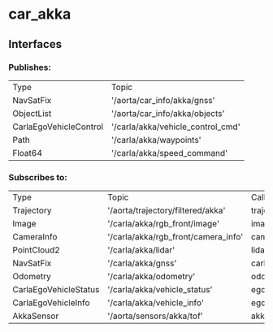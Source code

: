 # car_akka
## Interfaces
### Publishes:
<table>
    <tr>
        <td>Type</td>
        <td>Topic</td>
    </tr>
    <tr>
        <td>NavSatFix</td>
        <td>'/aorta/car_info/akka/gnss'</td>
    </tr>
    <tr>
        <td>ObjectList</td>
        <td>'/aorta/car_info/akka/objects'</td>
    </tr>
    <tr>
        <td>CarlaEgoVehicleControl</td>
        <td>'/carla/akka/vehicle_control_cmd'</td>
    </tr>
    <tr>
        <td>Path</td>
        <td>'/carla/akka/waypoints'</td>
    </tr>
    <tr>
        <td>Float64</td>
        <td>'/carla/akka/speed_command'</td>
    </tr>
</table>

### Subscribes to:
<table>
    <tr>
        <td>Type</td>
        <td>Topic</td>
        <td>Callback</td>
    </tr>
    <tr>
        <td>Trajectory</td>
        <td>'/aorta/trajectory/filtered/akka'</td>
        <td>trajectory_callback</td>
    </tr>
    <tr>
        <td>Image</td>
        <td>'/carla/akka/rgb_front/image'</td>
        <td>image_callback</td>
    </tr>
    <tr>
        <td>CameraInfo</td>
        <td>'/carla/akka/rgb_front/camera_info'</td>
        <td>camera_info_callback</td>
    </tr>
    <tr>
        <td>PointCloud2</td>
        <td>'/carla/akka/lidar'</td>
        <td>lidar_callback</td>
    </tr>
    <tr>
        <td>NavSatFix</td>
        <td>'/carla/akka/gnss'</td>
        <td>carla_gnss_callback</td>
    </tr>
    <tr>
        <td>Odometry</td>
        <td>'/carla/akka/odometry'</td>
        <td>odometry_callback</td>
    </tr>
    <tr>
        <td>CarlaEgoVehicleStatus</td>
        <td>'/carla/akka/vehicle_status'</td>
        <td>ego_vehicle_callback</td>
    </tr>
    <tr>
        <td>CarlaEgoVehicleInfo</td>
        <td>'/carla/akka/vehicle_info'</td>
        <td>ego_wheels_callback</td>
    </tr>
    <tr>
        <td>AkkaSensor</td>
        <td>'/aorta/sensors/akka/tof'</td>
        <td>akka_sensor_callback</td>
    </tr>
</table>

